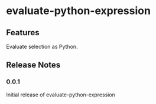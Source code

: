 # evaluate-python-expression

## Features

Evaluate selection as Python.

## Release Notes

### 0.0.1

Initial release of evaluate-python-expression
